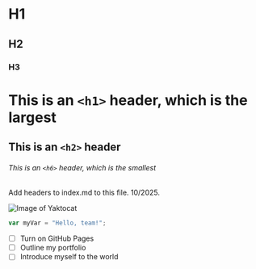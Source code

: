 # H1
## H2
### H3
# This is an `<h1>` header, which is the largest
## This is an `<h2>` header
###### This is an `<h6>` header, which is the smallest
Add headers to index.md to this file. 10/2025.

![Image of Yaktocat](https://octodex.github.com/images/yaktocat.png)

``` javascript
var myVar = "Hello, team!";
```

- [ ] Turn on GitHub Pages
- [ ] Outline my portfolio
- [ ] Introduce myself to the world
